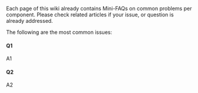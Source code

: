 Each page of this wiki already contains Mini-FAQs on common problems per component. Please check related articles if your issue, or question is already addressed.

The following are the most common issues:

#### Q1

A1

#### Q2

A2
